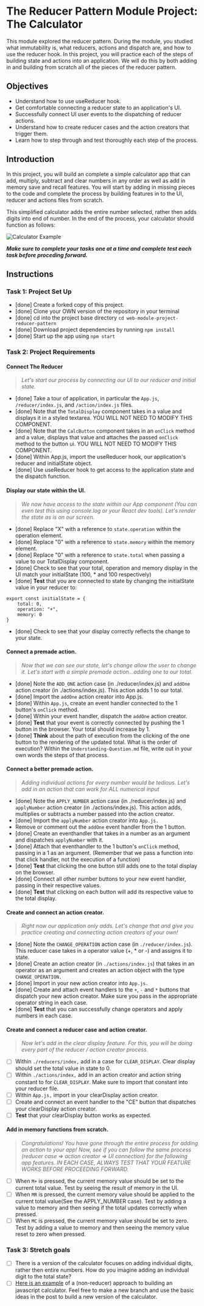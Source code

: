 # The Reducer Pattern Module Project: The Calculator

This module explored the reducer pattern. During the module, you studied what immutability is, what reducers, actions and dispatch are, and how to use the reducer hook. In this project, you will practice each of the steps of building state and actions into an application. We will do this by both adding in and building from scratch all of the pieces of the reducer pattern.

## Objectives

- Understand how to use useReducer hook.
- Get comfortable connecting a reducer state to an application's UI.
- Successfully connect UI user events to the dispatching of reducer actions.
- Understand how to create reducer cases and the action creators that trigger them.
- Learn how to step through and test thoroughly each step of the process.

## Introduction

In this project, you will build an complete a simple calculator app that can add, multiply, subtract and clear numbers in any order as well as add in memory save and recall features. You will start by adding in missing pieces to the code and complete the process by building features in to the UI, reducer and actions files from scratch.

This simplified calculator adds the entire number selected, rather then adds digits into end of number. In the end of the process, your calculator should function as follows:

![Calculator Example](project-goals.gif)

**_Make sure to complete your tasks one at a time and complete test each task before proceding forward._**

## Instructions

### Task 1: Project Set Up

- [done] Create a forked copy of this project.
- [done] Clone your OWN version of the repository in your terminal
- [done] cd into the project base directory `cd web-module-project-reducer-pattern`
- [done] Download project dependencies by running `npm install`
- [done] Start up the app using `npm start`

### Task 2: Project Requirements

#### Connect The Reducer

> _Let's start our process by connecting our UI to our reducer and initial state._

- [done] Take a tour of application, in particular the `App.js`, `/reducer/index.js`, and `/action/index.js` files.
- [done] Note that the `TotalDisplay` component takes in a value and displays it in a styled textarea. YOU WILL NOT NEED TO MODIFY THIS COMPONENT.
- [done] Note that the `CalcButton` component takes in an `onClick` method and a value, displays that value and attaches the passed `onClick` method to the button ui. YOU WILL NOT NEED TO MODIFY THIS COMPONENT.
- [done] Within App.js, import the useReducer hook, our application's reducer and initialState object.
- [done] Use useReducer hook to get access to the application state and the dispatch function.

#### Display our state within the UI.

> _We now have access to the state within our App component (You can even test this using console.log or your React dev tools). Let's render the state as is on our screen._

- [done] Replace "X" with a reference to `state.operation` within the operation element.
- [done] Replace "0" with a reference to `state.memory` within the memory element.
- [done] Replace "0" with a reference to `state.total` when passing a value to our TotalDisplay component.
- [done] Check to see that your total, operation and memory display in the UI match your initialState (100, \* and 100 respectively)
- [done] **Test** that you are connected to state by changing the initialState value in your reducer to:

```
export const initialState = {
    total: 0,
    operation: "+",
    memory: 0
}
```

- [done] Check to see that your display correctly reflects the change to your state.

#### Connect a premade action.

> _Now that we can see our state, let's change allow the user to change it. Let's start with a simple premade action...adding one to our total._

- [done] Note the `ADD_ONE` action case (in ./reducer/index.js) and `addOne` action creator (in ./actions/index.js). This action adds 1 to our total.
- [done] Import the `addOne` action creator into App.js.
- [done] Within `App.js`, create an event handler connected to the 1 button's `onClick` method.
- [done] Within your event handler, dispatch the `addOne` action creator.
- [done] **Test** that your event is correctly connected by pushing the 1 button in the browser. Your total should increase by 1.
- [done] **Think** about the path of execution from the clicking of the one button to the rendering of the updated total. What is the order of execution? Within the `Understanding-Question.md` file, write out in your own words the steps of that process.

#### Connect a better premade action.

> _Adding individual actions for every number would be tedious. Let's add in an action that can work for ALL numerical input_

- [done] Note the `APPLY_NUMBER` action case (in ./reducer/index.js) and `applyNumber` action creator (in ./actions/index.js). This action adds, multiplies or subtracts a number passed into the action creator.
- [done] Import the `applyNumber` action creator into `App.js.`
- Remove or comment out the `addOne` event handler from the 1 button.
- [done] Create an eventhandler that takes in a number as an argument and dispatches `applyNumber` with it.
- [done] Attach that eventhandler to the 1 button's `onClick` method, passing in a 1 as an argument. (Remember that we pass a function into that click handler, not the execution of a function)
- [done] **Test** that clicking the one button still adds one to the total display on the browser.
- [done] Connect all other number buttons to your new event handler, passing in their respective values.
- [done] **Test** that clicking on each button will add its respective value to the total display.

#### Create and connect an action creator.

> _Right now our application only adds. Let's change that and give you practice creating and connecting action creators of your own!_

- [done] Note the `CHANGE_OPERATION` action case (in `./reducer/index.js`). This reducer case takes in a operator value (+, \* or -) and assigns it to state.
- [done] Create an action creator (in `./actions/index.js`) that takes in an operator as an argument and creates an action object with the type `CHANGE_OPERATION.`
- [done] Import in your new action creator into `App.js.`
- [done] Create and attach event handlers to the `+`, `-` and `*` buttons that dispatch your new action creator. Make sure you pass in the appropriate operator string in each case.
- [done] **Test** that you can successfully change operators and apply numbers in each case.

#### Create and connect a reducer case and action creator.

> _Now let's add in the clear display feature. For this, you will be doing every part of the reducer / action creator process._

- [ ] Within `./reducers/index,` add in a case for `CLEAR_DISPLAY`. Clear display should set the total value in state to 0.
- [ ] Within `./actions/index,` add in an action creator and action string constant to for `CLEAR_DISPLAY`. Make sure to import that constant into your reducer file.
- [ ] Within `App.js,` import in your clearDisplay action creator.
- [ ] Create and connect an event handler to the "CE" button that dispatches your clearDisplay action creator.
- [ ] **Test** that your clearDisplay button works as expected.

#### Add in memory functions from scratch.

> _Congratulations! You have gone through the entire process for adding an action to your app! Now, see if you can follow the same process (reducer case => action creator => UI connection) for the following app features. IN EACH CASE, ALWAYS TEST THAT YOUR FEATURE WORKS BEFORE PROCEEDING FORWARD._

- [ ] When `M+` is pressed, the current memory value should be set to the current total value. Test by seeing the result of memory in the UI.
- [ ] When `MR` is pressed, the current memory value should be applied to the current total value(See the APPLY_NUMBER case). Test by adding a value to memory and then seeing if the total updates correctly when pressed.
- [ ] When `MC` is pressed, the current memory value should be set to zero. Test by adding a value to memory and then seeing the memory value reset to zero when pressed.

### Task 3: Stretch goals

- [ ] There is a version of the calculator focuses on adding individual digits, rather then entire numbers. How do you imagine adding an individual digit to the total state?
- [ ] [Here is an example](https://freshman.tech/calculator/) of a (non-reducer) approach to building an javascript calculator. Feel free to make a new branch and use the basic ideas in the post to build a new version of the calculator.
